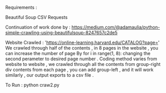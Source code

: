 
Requirements : 

 Beautiful Soup 
 CSV
 Requests 


Continuation of work done by : https://medium.com/@adamaulia/python-simple-crawling-using-beautifulsoup-8247657c2de5


 Website Crawled : 'https://online-learning.harvard.edu/CATALOG?page='
 We crawled through half of the contents , in 8 pages in the website , you can increase the number of page 
   By for i in range(1, 8): changing the second perameter to desired page number .
   Coding method varies from website to website , we crawled through all the contents from group-right div contents from each page , you can add group-left , and it will work similarly , our output exports to a csv file .



To Run  : python craw2.py
